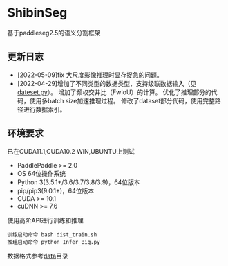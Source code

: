 # ShibinSeg
基于paddleseg2.5的语义分割框架
## 更新日志
* [2022-05-09]fix 大尺度影像推理时显存捉急的问题。
* [2022-04-29]增加了不同类型的数据类型，支持级联数据输入（见[dateset.py](./paddleseg/datasets/dataset.py)）。
  增加了频权交并比（FwIoU）的计算。
  优化了推理部分的代码，使用多batch size加速推理过程。
  修改了dataset部分代码，使用完整路径进行数据索引。

## 环境要求
已在CUDA11.1,CUDA10.2  WIN,UBUNTU上测试

- PaddlePaddle >= 2.0
- OS 64位操作系统
- Python 3(3.5.1+/3.6/3.7/3.8/3.9)，64位版本
- pip/pip3(9.0.1+)，64位版本
- CUDA >= 10.1 
- cuDNN >= 7.6

使用高阶API进行训练和推理
```
训练启动命令 bash dist_train.sh
推理启动命令 python Infer_Big.py
```

数据格式参考[data](./data)目录
